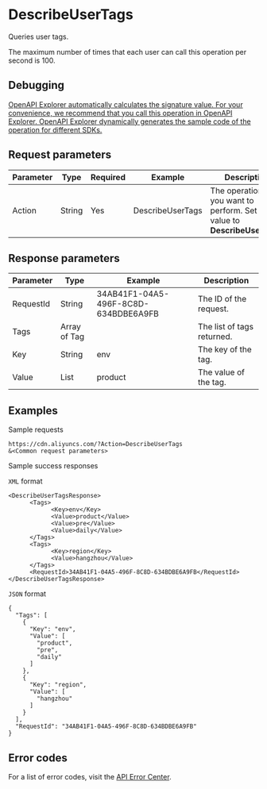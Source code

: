 # DescribeUserTags

Queries user tags.

The maximum number of times that each user can call this operation per second is 100.

## Debugging

[OpenAPI Explorer automatically calculates the signature value. For your convenience, we recommend that you call this operation in OpenAPI Explorer. OpenAPI Explorer dynamically generates the sample code of the operation for different SDKs.](https://api.aliyun.com/#product=Cdn&api=DescribeUserTags&type=RPC&version=2018-05-10)

## Request parameters

|Parameter|Type|Required|Example|Description|
|---------|----|--------|-------|-----------|
|Action|String|Yes|DescribeUserTags|The operation that you want to perform. Set the value to **DescribeUserTags**. |

## Response parameters

|Parameter|Type|Example|Description|
|---------|----|-------|-----------|
|RequestId|String|34AB41F1-04A5-496F-8C8D-634BDBE6A9FB|The ID of the request. |
|Tags|Array of Tag| |The list of tags returned. |
|Key|String|env|The key of the tag. |
|Value|List|product|The value of the tag. |

## Examples

Sample requests

```
https://cdn.aliyuncs.com/?Action=DescribeUserTags
&<Common request parameters>
```

Sample success responses

`XML` format

```
<DescribeUserTagsResponse>
	  <Tags>
		    <Key>env</Key>
		    <Value>product</Value>
		    <Value>pre</Value>
		    <Value>daily</Value>
	  </Tags>
	  <Tags>
		    <Key>region</Key>
		    <Value>hangzhou</Value>
	  </Tags>
	  <RequestId>34AB41F1-04A5-496F-8C8D-634BDBE6A9FB</RequestId>
</DescribeUserTagsResponse>
```

`JSON` format

```
{
  "Tags": [
    {
      "Key": "env",
      "Value": [
        "product",
        "pre",
        "daily"
      ]
    },
    {
      "Key": "region",
      "Value": [
        "hangzhou"
      ]
    }
  ],
  "RequestId": "34AB41F1-04A5-496F-8C8D-634BDBE6A9FB"
}
```

## Error codes

For a list of error codes, visit the [API Error Center](https://error-center.alibabacloud.com/status/product/Cdn).

